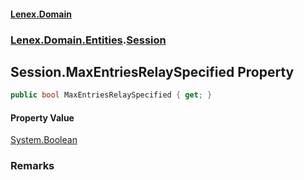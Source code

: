 #### [Lenex.Domain](index.md 'index')
### [Lenex.Domain.Entities](Lenex.Domain.Entities.md 'Lenex.Domain.Entities').[Session](Lenex.Domain.Entities.Session.md 'Lenex.Domain.Entities.Session')

## Session.MaxEntriesRelaySpecified Property

```csharp
public bool MaxEntriesRelaySpecified { get; }
```

#### Property Value
[System.Boolean](https://docs.microsoft.com/en-us/dotnet/api/System.Boolean 'System.Boolean')

### Remarks